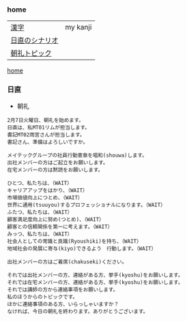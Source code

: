 ### home

|||
|---|---|
| [漢字](https://github.com/potatoscript/kanji)|my kanji|
| [日直のシナリオ](#日直)||
| [朝礼トピック](https://github.com/potatoscript/topic)||



[home](#home)
### 日直
- 朝礼
```
2月7日火曜日、朝礼を始めます。
日直は、私MT01リムが担当します。
書記MT02雨宮さんが担当します。
書記さん、準備はよろしいですか。

メイテックグループの社員行動憲章を唱和(shouwa)します。
出社メンバーの方はご起立をお願いします。
在宅メンバーの方は黙読をお願いします。

ひとつ、私たちは、（WAIT）
キャリアアップをはかり、（WAIT）
市場価値向上につとめ、（WAIT）
世界に通用(tsuuyou)するプロフェッショナルになります。（WAIT）
ふたつ、私たちは、（WAIT）
顧客満足度向上に努め(つとめ)、（WAIT）
顧客との信頼関係を第一に考えます。（WAIT）
みっつ、私たちは、（WAIT）
社会人としての常識と良識(Ryoushiki)を持ち、（WAIT）
地域社会の発展に寄与(kiyo)できるよう　行動します。（WAIT）

出社メンバーの方はご着席(chakuseki)ください。

それでは出社メンバーの方、連絡がある方、挙手(kyoshu)をお願いします。
それでは在宅メンバーの方、連絡がある方、挙手(kyoshu)をお願いします。
それでは講師の方から連絡事項をお願いします。
私のほうからのトピックです。
ほかに連絡事項のある方、いらっしゃいますか？
なければ、今日の朝礼を終わります。ありがとうございます。
```

